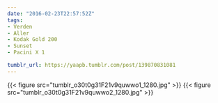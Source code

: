 ```yaml
---
date: "2016-02-23T22:57:52Z"
tags:
- Verden
- Aller
- Kodak Gold 200
- Sunset
- Pacini X 1

tumblr_url: https://yaapb.tumblr.com/post/139870831081
---
```

{{< figure src="tumblr_o30t0g31F21v9quwwo1_1280.jpg" >}} 
{{< figure src="tumblr_o30t0g31F21v9quwwo2_1280.jpg" >}} 
  
